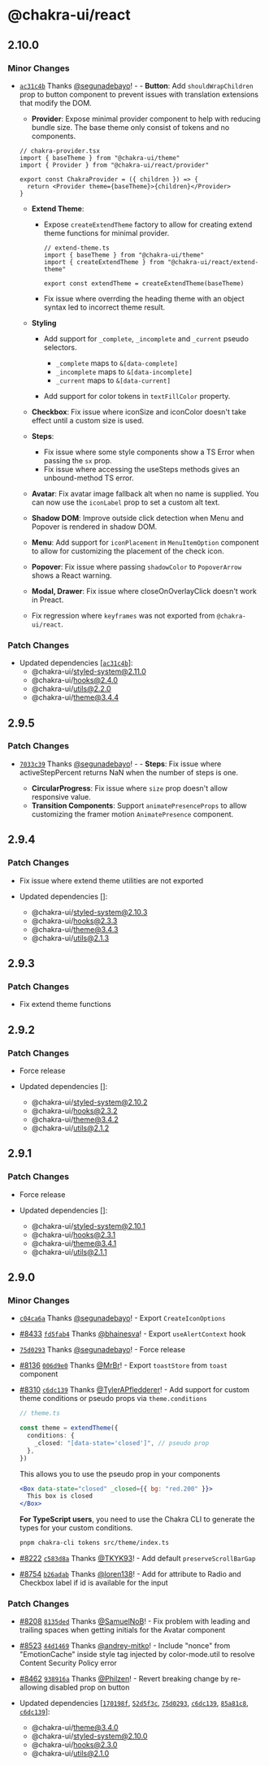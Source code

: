 # @chakra-ui/react

## 2.10.0

### Minor Changes

- [`ac31c4b`](https://github.com/chakra-ui/chakra-ui/commit/ac31c4bbaa737cc1f947e5c2c6c2f2f228ad500b)
  Thanks [@segunadebayo](https://github.com/segunadebayo)! - - **Button**: Add
  `shouldWrapChildren` prop to button component to prevent issues with
  translation extensions that modify the DOM.

  - **Provider**: Expose minimal provider component to help with reducing bundle
    size. The base theme only consist of tokens and no components.

  ```tsx
  // chakra-provider.tsx
  import { baseTheme } from "@chakra-ui/theme"
  import { Provider } from "@chakra-ui/react/provider"

  export const ChakraProvider = ({ children }) => {
    return <Provider theme={baseTheme}>{children}</Provider>
  }
  ```

  - **Extend Theme**:

    - Expose `createExtendTheme` factory to allow for creating extend theme
      functions for minimal provider.

      ```tsx
      // extend-theme.ts
      import { baseTheme } from "@chakra-ui/theme"
      import { createExtendTheme } from "@chakra-ui/react/extend-theme"

      export const extendTheme = createExtendTheme(baseTheme)
      ```

    - Fix issue where overrding the heading theme with an object syntax led to
      incorrect theme result.

  - **Styling**

    - Add support for `_complete`, `_incomplete` and `_current` pseudo
      selectors.

      - `_complete` maps to `&[data-complete]`
      - `_incomplete` maps to `&[data-incomplete]`
      - `_current` maps to `&[data-current]`

    - Add support for color tokens in `textFillColor` property.

  - **Checkbox**: Fix issue where iconSize and iconColor doesn't take effect
    until a custom size is used.
  - **Steps**:

    - Fix issue where some style components show a TS Error when passing the
      `sx` prop.
    - Fix issue where accessing the useSteps methods gives an unbound-method TS
      error.

  - **Avatar**: Fix avatar image fallback alt when no name is supplied. You can
    now use the `iconLabel` prop to set a custom alt text.
  - **Shadow DOM**: Improve outside click detection when Menu and Popover is
    rendered in shadow DOM.
  - **Menu**: Add support for `iconPlacement` in `MenuItemOption` component to
    allow for customizing the placement of the check icon.
  - **Popover**: Fix issue where passing `shadowColor` to `PopoverArrow` shows a
    React warning.
  - **Modal, Drawer**: Fix issue where closeOnOverlayClick doesn't work in
    Preact.
  - Fix regression where `keyframes` was not exported from `@chakra-ui/react`.

### Patch Changes

- Updated dependencies
  [[`ac31c4b`](https://github.com/chakra-ui/chakra-ui/commit/ac31c4bbaa737cc1f947e5c2c6c2f2f228ad500b)]:
  - @chakra-ui/styled-system@2.11.0
  - @chakra-ui/hooks@2.4.0
  - @chakra-ui/utils@2.2.0
  - @chakra-ui/theme@3.4.4

## 2.9.5

### Patch Changes

- [`7033c39`](https://github.com/chakra-ui/chakra-ui/commit/7033c39d60b7b9589a4889016134d1111d87c416)
  Thanks [@segunadebayo](https://github.com/segunadebayo)! - - **Steps**: Fix
  issue where activeStepPercent returns NaN when the number of steps is one.

  - **CircularProgress**: Fix issue where `size` prop doesn't allow responsive
    value.
  - **Transition Components**: Support `animatePresenceProps` to allow
    customizing the framer motion `AnimatePresence` component.

## 2.9.4

### Patch Changes

- Fix issue where extend theme utilities are not exported

- Updated dependencies []:
  - @chakra-ui/styled-system@2.10.3
  - @chakra-ui/hooks@2.3.3
  - @chakra-ui/theme@3.4.3
  - @chakra-ui/utils@2.1.3

## 2.9.3

### Patch Changes

- Fix extend theme functions

## 2.9.2

### Patch Changes

- Force release

- Updated dependencies []:
  - @chakra-ui/styled-system@2.10.2
  - @chakra-ui/hooks@2.3.2
  - @chakra-ui/theme@3.4.2
  - @chakra-ui/utils@2.1.2

## 2.9.1

### Patch Changes

- Force release

- Updated dependencies []:
  - @chakra-ui/styled-system@2.10.1
  - @chakra-ui/hooks@2.3.1
  - @chakra-ui/theme@3.4.1
  - @chakra-ui/utils@2.1.1

## 2.9.0

### Minor Changes

- [`c04ca6a`](https://github.com/chakra-ui/chakra-ui/commit/c04ca6a155797a74e5fffc0d52d2f701d0459463)
  Thanks [@segunadebayo](https://github.com/segunadebayo)! - Export
  `CreateIconOptions`

- [#8433](https://github.com/chakra-ui/chakra-ui/pull/8433)
  [`fd5fab4`](https://github.com/chakra-ui/chakra-ui/commit/fd5fab415b8abe3d56aa5fac7304f6beeb0351ca)
  Thanks [@bhainesva](https://github.com/bhainesva)! - Export `useAlertContext`
  hook

- [`75d0293`](https://github.com/chakra-ui/chakra-ui/commit/75d0293c2efb40705817ac6b91434e4004faa68a)
  Thanks [@segunadebayo](https://github.com/segunadebayo)! - Force release

- [#8136](https://github.com/chakra-ui/chakra-ui/pull/8136)
  [`006d9e0`](https://github.com/chakra-ui/chakra-ui/commit/006d9e0b5e58aaa8f5ac635ea1238be6ed7e73d6)
  Thanks [@MrBr](https://github.com/MrBr)! - Export `toastStore` from `toast`
  component

- [#8310](https://github.com/chakra-ui/chakra-ui/pull/8310)
  [`c6dc139`](https://github.com/chakra-ui/chakra-ui/commit/c6dc139ee0835adb962910807e25c60c78696aa7)
  Thanks [@TylerAPfledderer](https://github.com/TylerAPfledderer)! - Add support
  for custom theme conditions or pseudo props via `theme.conditions`

  ```ts
  // theme.ts

  const theme = extendTheme({
    conditions: {
      _closed: "[data-state='closed']", // pseudo prop
    },
  })
  ```

  This allows you to use the pseudo prop in your components

  ```jsx
  <Box data-state="closed" _closed={{ bg: "red.200" }}>
    This box is closed
  </Box>
  ```

  **For TypeScript users**, you need to use the Chakra CLI to generate the types
  for your custom conditions.

  ```sh
  pnpm chakra-cli tokens src/theme/index.ts
  ```

- [#8222](https://github.com/chakra-ui/chakra-ui/pull/8222)
  [`c583d8a`](https://github.com/chakra-ui/chakra-ui/commit/c583d8a03d813d26d14d340984e91385b6b403a2)
  Thanks [@TKYK93](https://github.com/TKYK93)! - Add default
  `preserveScrollBarGap`

- [#8754](https://github.com/chakra-ui/chakra-ui/pull/8754)
  [`b26adab`](https://github.com/chakra-ui/chakra-ui/commit/b26adab9db1b582dc9fdf5547685787eec156dd3)
  Thanks [@loren138](https://github.com/loren138)! - Add for attribute to Radio
  and Checkbox label if id is available for the input

### Patch Changes

- [#8208](https://github.com/chakra-ui/chakra-ui/pull/8208)
  [`8135ded`](https://github.com/chakra-ui/chakra-ui/commit/8135ded09b523681f33e818017a841b64a05e9c1)
  Thanks [@SamuelNoB](https://github.com/SamuelNoB)! - Fix problem with leading
  and trailing spaces when getting initials for the Avatar component

- [#8523](https://github.com/chakra-ui/chakra-ui/pull/8523)
  [`44d1469`](https://github.com/chakra-ui/chakra-ui/commit/44d1469a82e7c0e9607a4bc6db6d05ad16e7dc2a)
  Thanks [@andrey-mitko](https://github.com/andrey-mitko)! - Include "nonce"
  from "EmotionCache" inside style tag injected by color-mode.util to resolve
  Content Security Policy error

- [#8462](https://github.com/chakra-ui/chakra-ui/pull/8462)
  [`938916a`](https://github.com/chakra-ui/chakra-ui/commit/938916a0c3512fb459aa80a635ffd41239bd63ea)
  Thanks [@Philzen](https://github.com/Philzen)! - Revert breaking change by
  re-allowing disabled prop on button

- Updated dependencies
  [[`170198f`](https://github.com/chakra-ui/chakra-ui/commit/170198fc3936ad34f8136a2da173c12d9dc3dc36),
  [`52d5f3c`](https://github.com/chakra-ui/chakra-ui/commit/52d5f3ccb5732b3ba84cdc04c3258c49c38c64a9),
  [`75d0293`](https://github.com/chakra-ui/chakra-ui/commit/75d0293c2efb40705817ac6b91434e4004faa68a),
  [`c6dc139`](https://github.com/chakra-ui/chakra-ui/commit/c6dc139ee0835adb962910807e25c60c78696aa7),
  [`85a81c8`](https://github.com/chakra-ui/chakra-ui/commit/85a81c892bda2b6c49517129201690858d1289e0),
  [`c6dc139`](https://github.com/chakra-ui/chakra-ui/commit/c6dc139ee0835adb962910807e25c60c78696aa7)]:
  - @chakra-ui/theme@3.4.0
  - @chakra-ui/styled-system@2.10.0
  - @chakra-ui/hooks@2.3.0
  - @chakra-ui/utils@2.1.0
